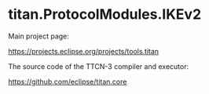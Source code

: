 # titan.ProtocolModules.IKEv2

Main project page:

https://projects.eclipse.org/projects/tools.titan

The source code of the TTCN-3 compiler and executor:

https://github.com/eclipse/titan.core
